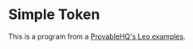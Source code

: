 # Simple Token
This is a program from a [ProvableHQ's Leo examples](https://github.com/ProvableHQ/leo-examples).

